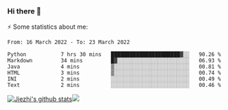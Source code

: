 ### Hi there 👋

⚡ Some statistics about me:


<!--START_SECTION:waka-->

```text
From: 16 March 2022 - To: 23 March 2022

Python           7 hrs 30 mins   ██████████████████████▓░░   90.26 %
Markdown         34 mins         █▓░░░░░░░░░░░░░░░░░░░░░░░   06.93 %
Java             4 mins          ▒░░░░░░░░░░░░░░░░░░░░░░░░   00.81 %
HTML             3 mins          ▒░░░░░░░░░░░░░░░░░░░░░░░░   00.74 %
INI              2 mins          ░░░░░░░░░░░░░░░░░░░░░░░░░   00.49 %
Text             2 mins          ░░░░░░░░░░░░░░░░░░░░░░░░░   00.46 %
```

<!--END_SECTION:waka-->





[![Jiezhi's github stats](https://github-readme-stats.vercel.app/api?username=Jiezhi&show_icons=true)](https://github.com/Jiezhi/github-readme-stats)[![](https://stats.justsong.cn/api/leetcode/?username=Jiezhi)](https://leetcode.com/Jiezhi/) 
<!--
[![Top Langs](https://github-readme-stats.vercel.app/api/top-langs/?username=Jiezhi&hide=javascript,html)](https://github.com/Jiezhi/github-readme-stats)

**Jiezhi/Jiezhi** is a ✨ _special_ ✨ repository because its `README.md` (this file) appears on your GitHub profile.

Here are some ideas to get you started:

- 🔭 I’m currently working on ...
- 🌱 I’m currently learning ...
- 👯 I’m looking to collaborate on ...
- 🤔 I’m looking for help with ...
- 💬 Ask me about ...
- 📫 How to reach me: ...
- 😄 Pronouns: ...
- ⚡ Fun fact: ...
-->


